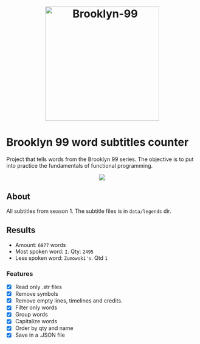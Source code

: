 <h1 align="center">
  <img alt="Brooklyn-99" title="Brooklyn 99 Words Counter" src="https://upload.wikimedia.org/wikipedia/commons/f/ff/Brooklyn-99-logo.jpg" width="300px" />
</h1>

# Brooklyn 99 word subtitles counter
Project that tells words from the Brooklyn 99 series. The objective is to put into practice the fundamentals of functional programming.

<p align="center">
  <img src="https://img.shields.io/badge/language-javascript-green"/>
</p>

## About
All subtitles from season 1. The subtitle files is in `data/legends` dir.

## Results
 - Amount: `6877` words
 - Most spoken word: `I`. Qty: `2495`
 - Less spoken word: `Zumowski's`. Qtd `1`

### Features

- [x] Read only .str files
- [x] Remove symbols
- [x] Remove empty lines, timelines and credits.
- [x] Filter only words 
- [x] Group words
- [x] Capitalize words
- [x] Order by qty and name
- [x] Save in a .JSON file
